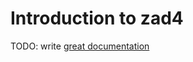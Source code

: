 # Introduction to zad4

TODO: write [great documentation](http://jacobian.org/writing/what-to-write/)
